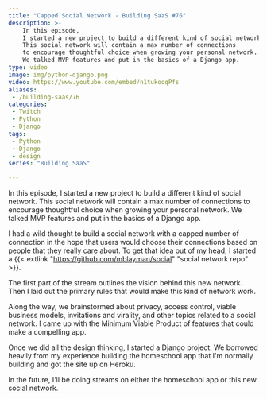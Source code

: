 ```yaml
---
title: "Capped Social Network - Building SaaS #76"
description: >-
    In this episode,
    I started a new project to build a different kind of social network.
    This social network will contain a max number of connections
    to encourage thoughtful choice when growing your personal network.
    We talked MVP features and put in the basics of a Django app.
type: video
image: img/python-django.png
video: https://www.youtube.com/embed/n1tukooqPfs
aliases:
 - /building-saas/76
categories:
 - Twitch
 - Python
 - Django
tags:
 - Python
 - Django
 - design
series: "Building SaaS"

---
```


In this episode,
I started a new project to build a different kind of social network.
This social network will contain a max number of connections
to encourage thoughtful choice when growing your personal network.
We talked MVP features and put in the basics of a Django app.

I had a wild thought
to build a social network
with a capped number of connection
in the hope
that users would choose their connections based
on people
that they really care about.
To get that idea out of my head,
I started a {{< extlink "https://github.com/mblayman/social" "social network repo" >}}.

The first part of the stream outlines the vision
behind this new network.
Then I laid out the primary rules
that would make this kind of network work.

Along the way,
we brainstormed about privacy,
access control,
viable business models,
invitations and virality,
and other topics related
to a social network.
I came up with the Minimum Viable Product
of features
that could make a compelling app.

Once we did all the design thinking,
I started a Django project.
We borrowed heavily
from my experience building the homeschool app
that I'm normally building
and got the site up
on Heroku.

In the future,
I'll be doing streams on either the homeschool app
or this new social network.
